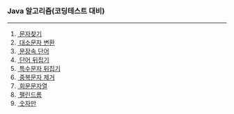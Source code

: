 ### Java 알고리즘(코딩테스트 대비)
----
<ol>
  <li>
  <a href="https://github.com/odong2/Algorithm/blob/main/algorithm/src/String/Day1.java">
  &nbsp;문자찾기<a/>
  </li>
  <li>
  <a href="https://github.com/odong2/Algorithm/blob/main/algorithm/src/String/Day2.java">&nbsp;대소문자 변환</a>
  </li>
  <li>
   <a href="https://github.com/odong2/Algorithm/blob/main/algorithm/src/String/Day3.java">
   &nbsp;문장속 단어
    </a>
  </li>
   <li>
   <a href="https://github.com/odong2/Algorithm/blob/main/algorithm/src/String/Day4.java">&nbsp;단어 뒤집기</a>
  </li>
   <li>
   <a href="https://github.com/odong2/Algorithm/blob/main/algorithm/src/String/Day5.java">&nbsp;특수문자 뒤집기</a>
  </li>
   <li>
   <a href="https://github.com/odong2/Algorithm/blob/main/algorithm/src/String/Day6.java">&nbsp;중복문자 제거</a>
  </li>
   <li>
   <a href="https://github.com/odong2/Algorithm/blob/main/algorithm/src/String/Day7.java">&nbsp;회문문자열</a>
  </li>
   <li>
   <a href="https://github.com/odong2/Algorithm/blob/main/algorithm/src/String/Day8.java">&nbsp;팰린드롬</a>
  </li>
   <li>
   <a href="https://github.com/odong2/Algorithm/blob/main/algorithm/src/String/Day9.java">&nbsp;숫자만 </a>
  </li>
</ol>
